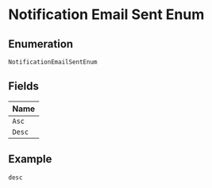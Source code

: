 
# Notification Email Sent Enum

## Enumeration

`NotificationEmailSentEnum`

## Fields

| Name |
|  --- |
| `Asc` |
| `Desc` |

## Example

```
desc
```

